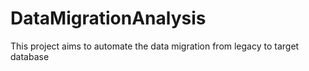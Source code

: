# DataMigrationAnalysis
This project aims to automate the data migration from legacy to target database
